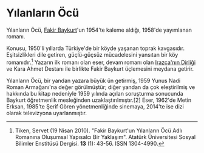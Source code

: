 # Yılanların Öcü
Yılanların Öcü, [Fakir Baykurt](https://tr.wikipedia.org/wiki/Fakir_Baykurt)'un 1954'te kaleme aldığı, 1958'de yayımlanan romanı.

Konusu, 1950'li yıllarda Türkiye'de bir köyde yaşanan toprak kavgasıdır. Eşitsizlikleri dile getiren, güçlü-güçsüz mücadelesini yansıtan bir köy romanıdır.[^1]
Yazarın ilk romanı olan eser, devam romanı olan [Irazca'nın Dirliği](https://tr.wikipedia.org/wiki/Irazca%27n%C4%B1n_Dirli%C4%9Fi) ve Kara Ahmet Destanı ile birlikte Fakir Baykurt üçlemesini meydana getirir.

Yılanların Öcü, bir yandan yazara büyük ün getirmiş, 1959 Yunus Nadi Roman Armağanı'na değer görülmüştür; diğer yandan da çok eleştirilmiş ve hakkında bu kitap nedeniyle 1959 yılında açılan soruşturma sonucunda Baykurt öğretmenlik mesleğinden uzaklaştırılmıştır.[2]
Eser, 1962'de Metin Erksan, 1985'te Şerif Gören yönetmenliğinde sinemaya, 2014'te ise dizi olarak televizyona uyarlanmıştır.

[^1]: Tiken, Servet (19 Nisan 2010). "Fakir Baykurt'un Yılanların Öcü Adlı Romanına Oluşumsal Yapısalcı Bir Yaklaşım". Atatürk Üniversitesi Sosyal Bilimler Enstitüsü Dergisi. **13** (1): 43-56. ISSN 1304-4990.
